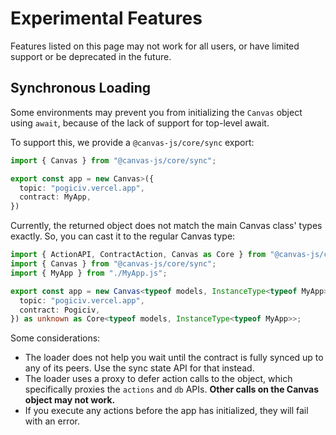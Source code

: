 # Experimental Features

Features listed on this page may not work for all users, or have
limited support or be deprecated in the future.

## Synchronous Loading

Some environments may prevent you from initializing the `Canvas` object using `await`,
because of the lack of support for top-level await.

To support this, we provide a `@canvas-js/core/sync` export:

```ts
import { Canvas } from "@canvas-js/core/sync";

export const app = new Canvas>({
  topic: "pogiciv.vercel.app",
  contract: MyApp,
})
```

Currently, the returned object does not match the main Canvas class' types exactly.
So, you can cast it to the regular Canvas type:

```ts
import { ActionAPI, ContractAction, Canvas as Core } from "@canvas-js/core";
import { Canvas } from "@canvas-js/core/sync";
import { MyApp } from "./MyApp.js";

export const app = new Canvas<typeof models, InstanceType<typeof MyApp>>({
  topic: "pogiciv.vercel.app",
  contract: Pogiciv,
}) as unknown as Core<typeof models, InstanceType<typeof MyApp>>;
```

Some considerations:

- The loader does not help you wait until the contract is fully
  synced up to any of its peers. Use the sync state API for that instead.
- The loader uses a proxy to defer action calls to the object, which specifically proxies
  the  `actions` and `db` APIs. **Other calls on the Canvas object may not work.**
- If you execute any actions before the app has initialized, they will fail with an error.
